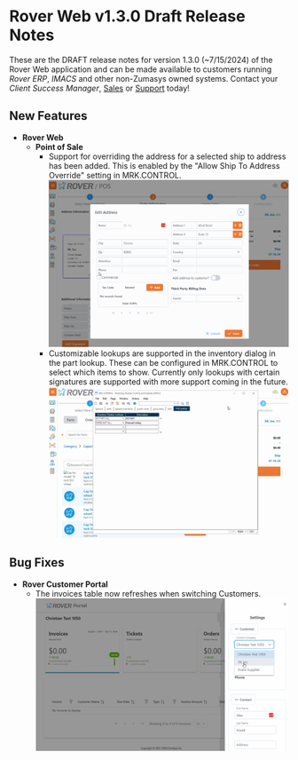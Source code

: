 # Rover Web v1.3.0 Draft Release Notes

<badge text= "Draft Version 1.3.0" vertical="middle" />

<PageHeader />

These are the DRAFT release notes for version 1.3.0 (~7/15/2024) of the Rover Web application and can be made available to customers running _Rover ERP_, _IMACS_ and other non-Zumasys owned systems. Contact your _Client Success Manager_, [Sales](mailto:sales@zumasys.com?subject=Rover%20Web%20v1.3.0) or [Support](mailto:help@zumasys.com?subject=Rover%20Web%20v1.3.0) today!

## New Features
- **Rover Web**
    - **Point of Sale**
      - Support for overriding the address for a selected ship to address has been added. This is enabled by the "Allow Ship To Address Override" setting in MRK.CONTROL.
      ![Override Ship To](./shipto-override.gif)
      - Customizable lookups are supported in the inventory dialog in the part lookup. These can be configured in MRK.CONTROL to select which items to show. Currently only lookups with certain signatures are supported with more support coming in the future.
      ![Parts Lookup](./parts-lookup.gif)

## Bug Fixes

- **Rover Customer Portal**
  - The invoices table now refreshes when switching Customers. 
  ![Invoice loading on customer switch](./portal-switch-customer.gif)   

<PageFooter />
